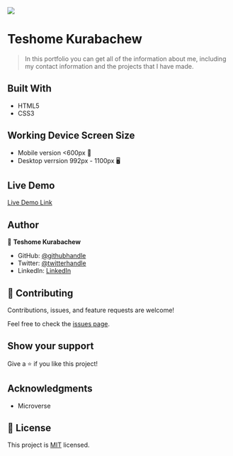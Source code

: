 ![](https://img.shields.io/badge/Microverse-blueviolet)

# Teshome Kurabachew

> In this portfolio you can get all of the information about me, including my contact information and the projects that I have made.


## Built With

- HTML5
- CSS3

## Working Device Screen Size

- Mobile version <600px 📱
- Desktop verrsion 992px - 1100px 🖥️

## Live Demo

[Live Demo Link](https://teshemaximillan.github.io/Portfolio/)

## Author

👤 **Teshome Kurabachew**

- GitHub: [@githubhandle](https://github.com/TesheMaximillan)
- Twitter: [@twitterhandle](https://twitter.com/TesheKura)
- LinkedIn: [LinkedIn](https://www.linkedin.com/in/teshome-kurabachew-aa8067180/)

## 🤝 Contributing

Contributions, issues, and feature requests are welcome!

Feel free to check the [issues page](../../issues/).

## Show your support

Give a ⭐️ if you like this project!

## Acknowledgments

- Microverse 

## 📝 License

This project is [MIT](./MIT.md) licensed.
